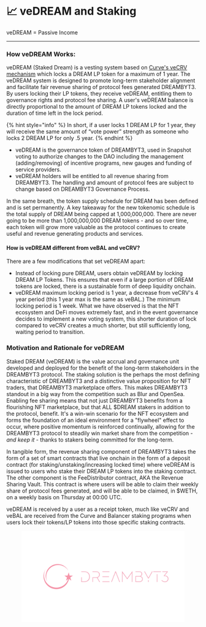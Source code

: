# 📈 veDREAM and Staking

veDREAM = Passive Income

***

### How veDREAM Works:

veDREAM (Staked Dream) is a vesting system based on [Curve's veCRV mechanism](https://curve.readthedocs.io/dao-vecrv.html) which locks a  DREAM LP token for a maximum of 1 year. The veDREAM system is designed to promote long-term stakeholder alignment and facilitate fair revenue sharing of protocol fees generated DREAMBYT3. By users locking their LP tokens, they receive veDREAM, entitling them to governance rights and protocol fee sharing. A user's veDREAM balance is directly proportional to the amount of DREAM LP tokens locked and the duration of time left in the lock period.&#x20;

{% hint style="info" %}
In short, if a user locks 1 DREAM LP for 1 year, they will receive the same amount of “vote power” strength as someone who locks 2 DREAM LP for only .5 year.
{% endhint %}

* veDREAM is the governance token of DREAMBYT3, used in Snapshot voting to authorize changes to the DAO including the management (adding/removing) of incentive programs, new gauges and funding of service providers.
* veDREAM holders will be entitled to all revenue sharing from DREAMBYT3. The handling and amount of protocol fees are subject to change based on DREAMBYT3 Governance Process.

In the same breath, the token supply schedule for DREAM has been defined and is set permanently. A key takeaway for the new tokenomic schedule is the total supply of DREAM being capped at 1,000,000,000. There are never going to be more than 1,000,000,000 DREAM tokens - and so over time, each token will grow more valuable as the protocol continues to create useful and revenue generating products and services.

#### How is veDREAM different from veBAL and veCRV? <a href="#how-is-xnfte-different-from-vebal-and-vecrv" id="how-is-xnfte-different-from-vebal-and-vecrv"></a>

There are a few modifications that set veDREAM apart:

* Instead of locking pure DREAM, users obtain veDREAM by locking DREAM LP Tokens. This ensures that even if a large portion of DREAM tokens are locked, there is a sustainable form of deep liquidity onchain.
* veDREAM maximum locking period is 1 year, a decrease from veCRV's 4 year period (this 1 year max is the same as veBAL.) The minimum locking period is 1 week. What we have observed is that the NFT ecosystem and DeFi moves extremely fast, and in the event governance decides to implement a new voting system, this shorter duration of lock compared to veCRV creates a much shorter, but still sufficiently long, waiting period to transition.

### Motivation and Rationale for veDREAM

Staked DREAM (veDREAM) is the value accrual and governance unit developed and deployed for the benefit of the long-term stakeholders in the DREAMBYT3 protocol. The staking solution is the perhaps the most defining characteristic of DREAMBYT3 and a distinctive value proposition for NFT traders, that DREAMBYT3 marketplace offers. This makes DREAMBYT3 standout in a big way from the competition such as Blur and OpenSea. Enabling fee sharing means that not just DREAMBYT3 benefits from a flourishing NFT marketplace, but that ALL $DREAM stakers in addition to the protocol, benefit. It's a win-win scenario for the NFT ecosystem and forms the foundation of an ideal environment for a "flywheel" effect to occur, where positive momentum is reinforced continually, allowing for the DREAMBYT3 protocol to steadily win market share from the competition - _and keep it_ - thanks to stakers being committed for the long-term.&#x20;

In tangible form, the revenue sharing component of DREAMBYT3 takes the form of a set of smart contracts that live onchain in the form of a deposit contract (for staking/unstaking/increasing locked time) where veDREAM is issued to users who stake their DREAM LP tokens into the staking contract. The other component is the FeeDistributor contract, AKA the Revenue Sharing Vault. This contract is where users will be able to claim their weekly share of protocol fees generated, and will be able to be claimed, in $WETH, on a weekly basis on Thursday at 00:00 UTC. &#x20;

veDREAM is received by a user as a receipt token, much like veCRV and veBAL are received from the Curve and Balancer staking programs when users lock their tokens/LP tokens into those specific staking contracts.

<figure><img src="../.gitbook/assets/1600 x 900_DreamByt3 (2).png" alt=""><figcaption></figcaption></figure>
